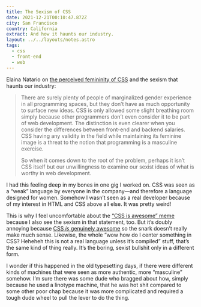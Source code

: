 ```yaml
---
title: The Sexism of CSS
date: 2021-12-21T00:10:47.872Z
city: San Francisco
country: California
extract: And how it haunts our industry.
layout: ../../layouts/notes.astro
tags:
  - css
  - front-end
  - web
---
```

Elaina Natario on [the perceived femininity of CSS](https://thoughtbot.com/blog/tailwind-and-the-femininity-of-css) and the sexism that haunts our industry:

> There are surely plenty of people of marginalized gender experience in all programming spaces, but they don’t have as much opportunity to surface new ideas. CSS is only allowed some slight breathing room simply because other programmers don’t even consider it to be part of web development. The distinction is even clearer when you consider the differences between front-end and backend salaries. CSS having any validity in the field while maintaining its feminine image is a threat to the notion that programming is a masculine exercise.
> 
> So when it comes down to the root of the problem, perhaps it isn’t CSS itself but our unwillingness to examine our sexist ideas of what is worthy in web development.

I had this feeling deep in my bones in one gig I worked on. CSS was seen as a “weak” language by everyone in the company—and therefore a language designed for women. Somehow I wasn’t seen as a real developer because of my interest in HTML and CSS above all else. It was pretty weird!

This is why I feel uncomfortable about the [“CSS is awesome” meme](https://css-tricks.com/css-is-awesome/) because I also see the sexism in that statement, too. But it’s doubly annoying because [CSS _is_ genuinely awesome](https://twitter.com/TerribleMia/status/1472803139698900994) so the snark doesn’t really make much sense. Likewise, the whole “wow how do I center something in CSS? Heheheh this is not a real language unless it’s compiled” stuff, that’s the same kind of thing really. It’s the boring, sexist bullshit only in a different form.

I wonder if this happened in the old typesetting days, if there were different kinds of machines that were seen as more authentic, more “masculine” somehow. I’m sure there was some dude who bragged about how, simply because he used a linotype machine, that he was hot shit compared to some other poor chap because it was more complicated and required a tough dude wheel to pull the lever to do the thing.